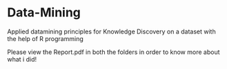 # Data-Mining
Applied datamining principles for Knowledge Discovery on a dataset with the help of R programming 


Please view the Report.pdf in both the folders in order to know more about what i did!
